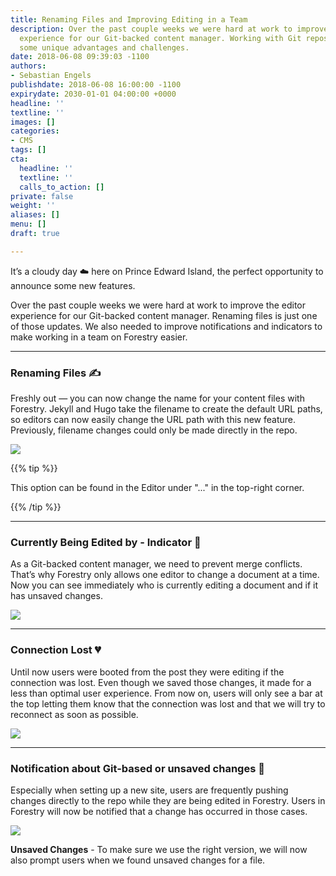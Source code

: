 ```yaml
---
title: Renaming Files and Improving Editing in a Team
description: Over the past couple weeks we were hard at work to improve the editor
  experience for our Git-backed content manager. Working with Git repos we come across
  some unique advantages and challenges.
date: 2018-06-08 09:39:03 -1100
authors:
- Sebastian Engels
publishdate: 2018-06-08 16:00:00 -1100
expirydate: 2030-01-01 04:00:00 +0000
headline: ''
textline: ''
images: []
categories:
- CMS
tags: []
cta:
  headline: ''
  textline: ''
  calls_to_action: []
private: false
weight: ''
aliases: []
menu: []
draft: true

---
```

It’s a cloudy day ☁️ here on Prince Edward Island, the perfect opportunity to announce some new features.

Over the past couple weeks we were hard at work to improve the editor experience for our Git-backed content manager. Renaming files is just one of those updates. We also needed to improve notifications and indicators to make working in a team on Forestry easier.

---

### Renaming Files ✍️

Freshly out &mdash; you can now change the name for your content files with Forestry. Jekyll and Hugo take the filename to create the default URL paths, so editors can now easily change the URL path with this new feature. Previously, filename changes could only be made directly in the repo.

![](/uploads/2018/06/loop-rename-page.gif)

{{% tip %}}

This option can be found in the Editor under "..." in the top-right corner.

{{% /tip %}}

---

### Currently Being Edited by - Indicator 💁

As a Git-backed content manager, we need to prevent merge conflicts. That’s why Forestry only allows one editor to change a document at a time. Now you can see immediately who is currently editing a document and if it has unsaved changes.

![](/uploads/2018/06/status-indicator.png)

---

### Connection Lost 💔

Until now users were booted from the post they were editing if the connection was lost. Even though we saved those changes, it made for a less than optimal user experience. From now on, users will only see a bar at the top letting them know that the connection was lost and that we will try to reconnect as soon as possible.

![](/uploads/2018/06/connection-lost-arrow.png)

---

### Notification about Git-based or unsaved changes 🔔

Especially when setting up a new site, users are frequently pushing changes directly to the repo while they are being edited in Forestry. Users in Forestry will now be notified that a change has occurred in those cases.

![](/uploads/2018/06/someone-updated.png)

**Unsaved Changes** - To make sure we use the right version, we will now also prompt users when we found unsaved changes for a file.